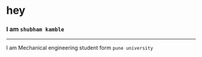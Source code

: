 # hey <br>


### I am `shubham kamble` 
---
I am Mechanical engineering student form `pune university`

